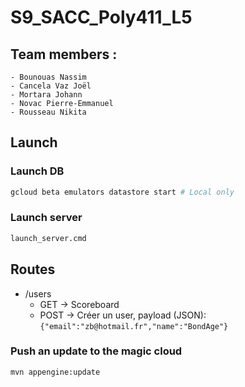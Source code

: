 # S9_SACC_Poly411_L5

## Team members :

	- Bounouas Nassim
	- Cancela Vaz Joël
	- Mortara Johann
	- Novac Pierre-Emmanuel
	- Rousseau Nikita

## Launch

### Launch DB

```bash
gcloud beta emulators datastore start # Local only
```

### Launch server

```bash
launch_server.cmd
```

## Routes
* /users
    * GET -> Scoreboard
    * POST -> Créer un user, payload (JSON): ```{"email":"zb@hotmail.fr","name":"BondAge"}```

### Push an update to the magic cloud

```bash
mvn appengine:update
```
